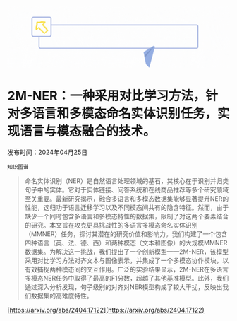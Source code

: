 ![](https://raw.githubusercontent.com/HuggingAGI/HuggingArxiv/main/imgs/follow.gif)
# 2M-NER：一种采用对比学习方法，针对多语言和多模态命名实体识别任务，实现语言与模态融合的技术。
发布时间：2024年04月25日

`知识图谱`
> 命名实体识别（NER）是自然语言处理领域的基石，其核心在于识别并归类句子中的实体。它对于实体链接、问答系统和在线商品推荐等多个研究领域至关重要。最新研究揭示，融合多语言和多模态数据集能够显著提升NER的性能，这归功于语言迁移学习以及不同模态间共有的隐含特征。然而，由于缺少一个同时包含多语言和多模态特性的数据集，限制了对这两个要素结合的研究。本文旨在攻克更具挑战性的多语言多模态命名实体识别（MMNER）任务，探讨其潜在的研究价值和影响力。我们构建了一个包含四种语言（英、法、德、西）和两种模态（文本和图像）的大规模MMNER数据集。为解决这一挑战，我们提出了一个创新模型——2M-NER，该模型采用对比学习方法对齐文本与图像表示，并集成了一个多模态协作模块，以有效捕捉两种模态间的交互作用。广泛的实验结果显示，2M-NER在多语言多模态NER任务中取得了最高的F1分数，超越了其他基准模型。此外，我们通过深入分析发现，句子级别的对齐对NER模型构成了较大干扰，反映出我们数据集的高难度特性。



[https://arxiv.org/abs/2404.17122](https://arxiv.org/abs/2404.17122)